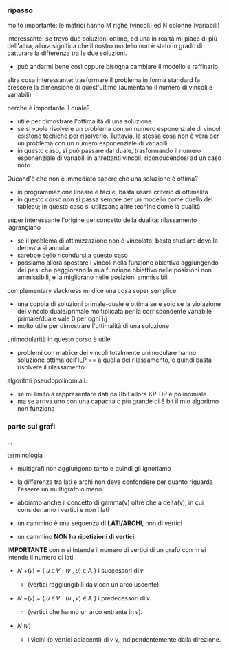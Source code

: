 ### ripasso
molto importante: le matrici hanno M righe (vincoli) ed N colonne (variabili)

interessante: se trovo due soluzioni ottime, ed una in realtà mi piace di più dell'altra, allora significa che il nostro modello non è stato in grado di catturare la differenza tra le due soluzioni.
- può andarmi bene così oppure bisogna cambiare il modello e raffinarlo

altra cosa interessante: trasformare il problema in forma standard fa crescere la dimensione di quest'ultimo (aumentano il numero di vincoli e variabili)

perchè è importante il duale?
- utile per dimostrare l'ottimalità di una soluzione
- se si vuole risolvere un problema con un numero esponenziale di vincoli esistono techiche per risolverlo. Tuttavia, la stessa cosa non è vera per un problema con un numero esponenziale di variabili
- in questo caso, si può passare dal duale, trasformando il numero esponenziale di variabili in altrettanti vincoli, riconducendosi ad un caso noto


Queand'è che non è immediato sapere che una soluzione è ottima?
- in programmazione lineare è facile, basta usare criterio di ottimalità
- in questo corso non si passa sempre per un modello come quello del tableau; in questo caso si utilizzano altre techine come la dualità


super interessante l'origine del concetto della dualità: rilassamento lagrangiano
- se il problema di ottimizzazione non è vincolato, basta studiare dove la derivata si annulla
- sarebbe bello ricondursi a questo caso
- possiamo allora spostare i vincoli nella funzione obiettivo aggiungendo dei pesi che peggiorano la mia funzione obiettivo nelle posizioni non ammissibili, e la migliorano nelle posizioni ammissibili


complementary slackness mi dice una cosa super semplice:
- una coppia di soluzioni primale-duale è ottima se e solo se la violazione del vincolo duale/primale moltiplicata per la corrispondente variabile primale/duale vale 0 per ogni i/j
- molto utile per dimostrare l'ottimalità di una soluzione


unimodularità in questo corso è utile
- problemi con matrice dei vincoli totalmente unimodulare hanno soluzione ottima dell'ILP == a quella del rilassamento, e quindi basta risolvere il rilassamento


algoritmi pseudopolinomiali:
- se mi limito a rappresentare dati da 8bit allora KP-DP è polinomiale
- ma se arriva uno con una capacità c più grande di 8 bit il mio algoritmo non funziona






### parte sui grafi
...


terminologia
- multigrafi non aggiungono tanto e quindi gli ignoriamo


- la differenza tra lati e archi non deve confondere per quanto riguarda l'essere un multigrafo o meno


- abbiamo anche il concetto di gamma(v) oltre che a delta(v), in cui consideriamo i vertici e non i lati

- un cammino è una sequenza di **LATI/ARCHI**, non di vertici
- un cammino **NON ha ripetizioni di vertici**

**IMPORTANTE**
con n si intende il numero di vertici di un grafo
con m si intende il numero di lati



- 𝑁 +(𝑣) = { 𝑢 ∈ 𝑉 : (𝑣 , 𝑢) ∈ A } i successori di 𝑣 
    - (vertici raggiungibili da 𝑣 con un arco uscente).

- 𝑁 −(𝑣) = { 𝑢 ∈ 𝑉 : (𝑢 , 𝑣) ∈ A } i predecessori di 𝑣 
    - (vertici che hanno un arco entrante in 𝑣).

- 𝑁 (𝑣) 
    - i vicini (o vertici adiacenti) di 𝑣 v, indipendentemente dalla direzione.







